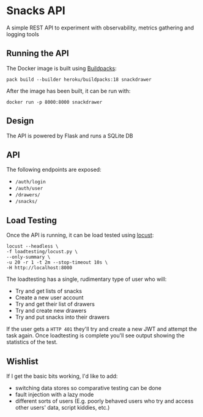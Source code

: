 # Snacks API

A simple REST API to experiment with observability, metrics gathering and logging tools

## Running the API  
The Docker image is built using [Buildpacks](https://buildpacks.io/):

```
pack build --builder heroku/buildpacks:18 snackdrawer
```

After the image has been built, it can be run with:
```
docker run -p 8000:8000 snackdrawer
```

## Design

The API is powered by Flask and runs a SQLite DB

## API

The following endpoints are exposed:

* `/auth/login`
* `/auth/user`
* `/drawers/`
* `/snacks/`  

## Load Testing

Once the API is running, it can be load tested using [locust](https://locust.io/):

```
locust --headless \
-f loadtesting/locust.py \
--only-summary \
-u 20 -r 1 -t 2m --stop-timeout 10s \
-H http://localhost:8000
```

The loadtesting has a single, rudimentary type of user who will:
* Try and get lists of snacks  
* Create a new user account  
* Try and get their list of drawers  
* Try and create new drawers  
* Try and put snacks into their drawers  

If the user gets a `HTTP 401` they'll try and create a new JWT and attempt the task again. Once loadtesting is complete you'll see output showing the statistics of the test.

## Wishlist

If I get the basic bits working, I'd like to add:
* switching data stores so comparative testing can be done  
* fault injection with a lazy mode
* different sorts of users (E.g. poorly behaved users who try and access other users' data, script kiddies, etc.)  